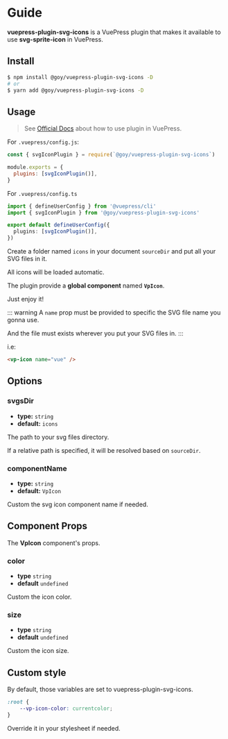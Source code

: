 # Guide

**vuepress-plugin-svg-icons** is a VuePress plugin that makes it available to use **svg-sprite-icon** in VuePress.

## Install

```bash
$ npm install @goy/vuepress-plugin-svg-icons -D
# or
$ yarn add @goy/vuepress-plugin-svg-icons -D
```

## Usage

> See [Official Docs](https://v2.vuepress.vuejs.org/guide/plugin.html#plugin) about how to use plugin in VuePress.

For `.vuepress/config.js`:

```js
const { svgIconPlugin } = require(`@goy/vuepress-plugin-svg-icons`)

module.exports = {
  plugins: [svgIconPlugin()],
}
```

For `.vuepress/config.ts`

```ts
import { defineUserConfig } from '@vuepress/cli'
import { svgIconPlugin } from '@goy/vuepress-plugin-svg-icons'

export default defineUserConfig({
  plugins: [svgIconPlugin()],
})
```

Create a folder named `icons` in your document `sourceDir` and put all your SVG files in it.

All icons will be loaded automatic.

The plugin provide a **global component** named **`VpIcon`**.

Just enjoy it!

::: warning
A `name` prop must be provided to specific the SVG file name you gonna use.

And the file must exists wherever you put your SVG files in.
:::

i.e:

```markdown
<vp-icon name="vue" />
```

<vp-icon name="github" color="purple" size="4em" />
<vp-icon name="star" color="orange" size="4em" />

## Options

### svgsDir

-   **type:** `string`
-   **default:** `icons`

The path to your svg files directory.

If a relative path is specified, it will be resolved based on `sourceDir`.

### componentName

-   **type:** `string`
-   **default:** `VpIcon`

Custom the svg icon component name if needed.

## Component Props

The **VpIcon** component's props.

### color

-   **type** `string`
-   **default** `undefined`

Custom the icon color.

### size

-   **type** `string`
-   **default** `undefined`

Custom the icon size.

## Custom style

By default, those variables are set to vuepress-plugin-svg-icons.

```css
:root {
    --vp-icon-color: currentcolor;
}
```

Override it in your stylesheet if needed.

